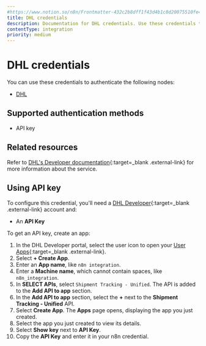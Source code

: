```yaml
---
#https://www.notion.so/n8n/Frontmatter-432c2b8dff1f43d4b1c8d20075510fe4
title: DHL credentials
description: Documentation for DHL credentials. Use these credentials to authenticate DHL in n8n, a workflow automation platform.
contentType: integration
priority: medium
---
```


# DHL credentials

You can use these credentials to authenticate the following nodes:

- [DHL](/integrations/builtin/app-nodes/n8n-nodes-base.dhl/)

## Supported authentication methods

- API key

## Related resources

Refer to [DHL's Developer documentation](https://support-developer.dhl.com/support/home){:target=_blank .external-link} for more information about the service.

## Using API key

To configure this credential, you'll need a [DHL Developer](https://developer.dhl.com/user/register){:target=_blank .external-link} account and:

- An **API Key**

To get an API key, create an app:
1. In the DHL Developer portal, select the user icon to open your [User Apps](https://developer.dhl.com/user/apps){:target=_blank .external-link}.
2. Select **+ Create App**.
3. Enter an **App name**, like `n8n integration`.
4. Enter a **Machine name**, which cannot contain spaces, like `n8n_integration`.
4. In **SELECT APIs**, select `Shipment Tracking - Unified`. The API is added to the **Add API to app** section.
5. In the **Add API to app** section, select the **+** next to the **Shipment Tracking - Unified** API.
6. Select **Create App**. The **Apps** page opens, displaying the app you just created.
7. Select the app you just created to view its details.
8. Select **Show key** next to **API Key**.
9. Copy the **API Key** and enter it in your n8n credential.
